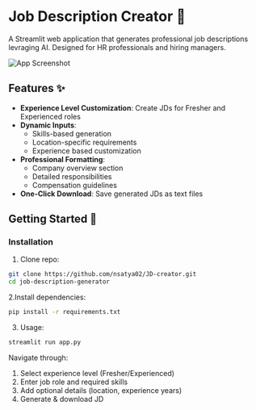 # Job Description Creator 🚀

A Streamlit web application that generates professional job descriptions levraging AI. Designed for HR professionals and hiring managers.

![App Screenshot](https://github.com/user-attachments/assets/a13d7dbe-1058-4225-ac08-538e1d6d409a)

## Features ✨

- **Experience Level Customization**: Create JDs for Fresher and Experienced roles
- **Dynamic Inputs**: 
  - Skills-based generation
  - Location-specific requirements
  - Experience based customization
- **Professional Formatting**: 
  - Company overview section
  - Detailed responsibilities
  - Compensation guidelines
- **One-Click Download**: Save generated JDs as text files


## Getting Started 🏁

### Installation

1. Clone repo:
```bash
git clone https://github.com/nsatya02/JD-creator.git
cd job-description-generator
```

2.Install dependencies:
```bash
pip install -r requirements.txt
```

3. Usage:
```bash
streamlit run app.py
```

Navigate through:

1. Select experience level (Fresher/Experienced)
2. Enter job role and required skills
3. Add optional details (location, experience years)
4. Generate & download JD
